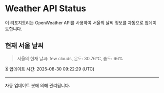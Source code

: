 
# Weather API Status

이 리포지토리는 OpenWeather API를 사용하여 서울의 날씨 정보를 자동으로 업데이트합니다.

## 현재 서울 날씨
> 서울의 현재 날씨: few clouds, 온도: 30.76°C, 습도: 66%

⏳ 업데이트 시간: 2025-08-30 09:22:29 (UTC)

---
자동 업데이트 봇에 의해 관리됩니다.
